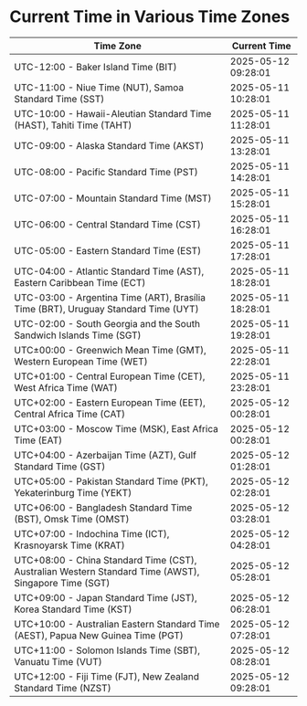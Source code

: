 # Current Time in Various Time Zones

| Time Zone | Current Time |
|-----------|--------------|
| UTC-12:00 - Baker Island Time (BIT) | 2025-05-12 09:28:01 |
| UTC-11:00 - Niue Time (NUT), Samoa Standard Time (SST) | 2025-05-11 10:28:01 |
| UTC-10:00 - Hawaii-Aleutian Standard Time (HAST), Tahiti Time (TAHT) | 2025-05-11 11:28:01 |
| UTC-09:00 - Alaska Standard Time (AKST) | 2025-05-11 13:28:01 |
| UTC-08:00 - Pacific Standard Time (PST) | 2025-05-11 14:28:01 |
| UTC-07:00 - Mountain Standard Time (MST) | 2025-05-11 15:28:01 |
| UTC-06:00 - Central Standard Time (CST) | 2025-05-11 16:28:01 |
| UTC-05:00 - Eastern Standard Time (EST) | 2025-05-11 17:28:01 |
| UTC-04:00 - Atlantic Standard Time (AST), Eastern Caribbean Time (ECT) | 2025-05-11 18:28:01 |
| UTC-03:00 - Argentina Time (ART), Brasília Time (BRT), Uruguay Standard Time (UYT) | 2025-05-11 18:28:01 |
| UTC-02:00 - South Georgia and the South Sandwich Islands Time (SGT) | 2025-05-11 19:28:01 |
| UTC±00:00 - Greenwich Mean Time (GMT), Western European Time (WET) | 2025-05-11 22:28:01 |
| UTC+01:00 - Central European Time (CET), West Africa Time (WAT) | 2025-05-11 23:28:01 |
| UTC+02:00 - Eastern European Time (EET), Central Africa Time (CAT) | 2025-05-12 00:28:01 |
| UTC+03:00 - Moscow Time (MSK), East Africa Time (EAT) | 2025-05-12 00:28:01 |
| UTC+04:00 - Azerbaijan Time (AZT), Gulf Standard Time (GST) | 2025-05-12 01:28:01 |
| UTC+05:00 - Pakistan Standard Time (PKT), Yekaterinburg Time (YEKT) | 2025-05-12 02:28:01 |
| UTC+06:00 - Bangladesh Standard Time (BST), Omsk Time (OMST) | 2025-05-12 03:28:01 |
| UTC+07:00 - Indochina Time (ICT), Krasnoyarsk Time (KRAT) | 2025-05-12 04:28:01 |
| UTC+08:00 - China Standard Time (CST), Australian Western Standard Time (AWST), Singapore Time (SGT) | 2025-05-12 05:28:01 |
| UTC+09:00 - Japan Standard Time (JST), Korea Standard Time (KST) | 2025-05-12 06:28:01 |
| UTC+10:00 - Australian Eastern Standard Time (AEST), Papua New Guinea Time (PGT) | 2025-05-12 07:28:01 |
| UTC+11:00 - Solomon Islands Time (SBT), Vanuatu Time (VUT) | 2025-05-12 08:28:01 |
| UTC+12:00 - Fiji Time (FJT), New Zealand Standard Time (NZST) | 2025-05-12 09:28:01 |
